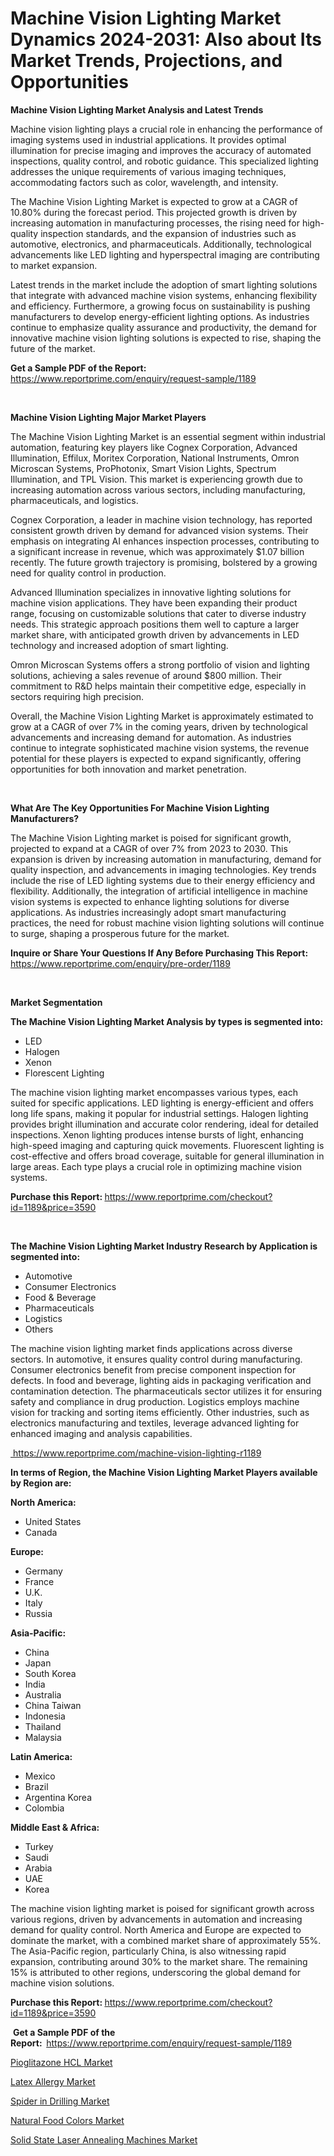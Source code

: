 <p><h1>Machine Vision Lighting Market Dynamics 2024-2031: Also about Its Market Trends, Projections, and Opportunities</h1></p><p><strong>Machine Vision Lighting Market Analysis and Latest Trends</strong></p>
<p><p>Machine vision lighting plays a crucial role in enhancing the performance of imaging systems used in industrial applications. It provides optimal illumination for precise imaging and improves the accuracy of automated inspections, quality control, and robotic guidance. This specialized lighting addresses the unique requirements of various imaging techniques, accommodating factors such as color, wavelength, and intensity.</p><p>The Machine Vision Lighting Market is expected to grow at a CAGR of 10.80% during the forecast period. This projected growth is driven by increasing automation in manufacturing processes, the rising need for high-quality inspection standards, and the expansion of industries such as automotive, electronics, and pharmaceuticals. Additionally, technological advancements like LED lighting and hyperspectral imaging are contributing to market expansion.</p><p>Latest trends in the market include the adoption of smart lighting solutions that integrate with advanced machine vision systems, enhancing flexibility and efficiency. Furthermore, a growing focus on sustainability is pushing manufacturers to develop energy-efficient lighting options. As industries continue to emphasize quality assurance and productivity, the demand for innovative machine vision lighting solutions is expected to rise, shaping the future of the market.</p></p>
<p><strong>Get a Sample PDF of the Report:&nbsp;</strong> <a href="https://www.reportprime.com/enquiry/request-sample/1189">https://www.reportprime.com/enquiry/request-sample/1189</a></p>
<p>&nbsp;</p>
<p><strong>Machine Vision Lighting Major Market Players</strong></p>
<p><p>The Machine Vision Lighting Market is an essential segment within industrial automation, featuring key players like Cognex Corporation, Advanced Illumination, Effilux, Moritex Corporation, National Instruments, Omron Microscan Systems, ProPhotonix, Smart Vision Lights, Spectrum Illumination, and TPL Vision. This market is experiencing growth due to increasing automation across various sectors, including manufacturing, pharmaceuticals, and logistics.</p><p>Cognex Corporation, a leader in machine vision technology, has reported consistent growth driven by demand for advanced vision systems. Their emphasis on integrating AI enhances inspection processes, contributing to a significant increase in revenue, which was approximately $1.07 billion recently. The future growth trajectory is promising, bolstered by a growing need for quality control in production.</p><p>Advanced Illumination specializes in innovative lighting solutions for machine vision applications. They have been expanding their product range, focusing on customizable solutions that cater to diverse industry needs. This strategic approach positions them well to capture a larger market share, with anticipated growth driven by advancements in LED technology and increased adoption of smart lighting.</p><p>Omron Microscan Systems offers a strong portfolio of vision and lighting solutions, achieving a sales revenue of around $800 million. Their commitment to R&D helps maintain their competitive edge, especially in sectors requiring high precision.</p><p>Overall, the Machine Vision Lighting Market is approximately estimated to grow at a CAGR of over 7% in the coming years, driven by technological advancements and increasing demand for automation. As industries continue to integrate sophisticated machine vision systems, the revenue potential for these players is expected to expand significantly, offering opportunities for both innovation and market penetration.</p></p>
<p>&nbsp;</p>
<p><strong>What Are The Key Opportunities For Machine Vision Lighting Manufacturers?</strong></p>
<p><p>The Machine Vision Lighting market is poised for significant growth, projected to expand at a CAGR of over 7% from 2023 to 2030. This expansion is driven by increasing automation in manufacturing, demand for quality inspection, and advancements in imaging technologies. Key trends include the rise of LED lighting systems due to their energy efficiency and flexibility. Additionally, the integration of artificial intelligence in machine vision systems is expected to enhance lighting solutions for diverse applications. As industries increasingly adopt smart manufacturing practices, the need for robust machine vision lighting solutions will continue to surge, shaping a prosperous future for the market.</p></p>
<p><strong>Inquire or Share Your Questions If Any Before Purchasing This Report:</strong> <a href="https://www.reportprime.com/enquiry/pre-order/1189">https://www.reportprime.com/enquiry/pre-order/1189</a></p>
<p>&nbsp;</p>
<p><strong>Market Segmentation</strong></p>
<p><strong>The Machine Vision Lighting Market Analysis by types is segmented into:</strong></p>
<p><ul><li>LED</li><li>Halogen</li><li>Xenon</li><li>Florescent Lighting</li></ul></p>
<p><p>The machine vision lighting market encompasses various types, each suited for specific applications. LED lighting is energy-efficient and offers long life spans, making it popular for industrial settings. Halogen lighting provides bright illumination and accurate color rendering, ideal for detailed inspections. Xenon lighting produces intense bursts of light, enhancing high-speed imaging and capturing quick movements. Fluorescent lighting is cost-effective and offers broad coverage, suitable for general illumination in large areas. Each type plays a crucial role in optimizing machine vision systems.</p></p>
<p><strong>Purchase this Report:&nbsp;</strong><a href="https://www.reportprime.com/checkout?id=1189&price=3590">https://www.reportprime.com/checkout?id=1189&price=3590</a></p>
<p>&nbsp;</p>
<p><strong>The Machine Vision Lighting Market Industry Research by Application is segmented into:</strong></p>
<p><ul><li>Automotive</li><li>Consumer Electronics</li><li>Food & Beverage</li><li>Pharmaceuticals</li><li>Logistics</li><li>Others</li></ul></p>
<p><p>The machine vision lighting market finds applications across diverse sectors. In automotive, it ensures quality control during manufacturing. Consumer electronics benefit from precise component inspection for defects. In food and beverage, lighting aids in packaging verification and contamination detection. The pharmaceuticals sector utilizes it for ensuring safety and compliance in drug production. Logistics employs machine vision for tracking and sorting items efficiently. Other industries, such as electronics manufacturing and textiles, leverage advanced lighting for enhanced imaging and analysis capabilities.</p></p>
<p><a href="https://www.reportprime.com/machine-vision-lighting-r1189">&nbsp;https://www.reportprime.com/machine-vision-lighting-r1189</a></p>
<p><strong>In terms of Region, the Machine Vision Lighting Market Players available by Region are:</strong></p>
<p>
    <p> <strong> North America: </strong>
        <ul>
            <li>United States</li>
            <li>Canada</li>
        </ul>
        </p> 
    <p> <strong> Europe: </strong>
        <ul>
            <li>Germany</li>
            <li>France</li>
            <li>U.K.</li>
            <li>Italy</li>
            <li>Russia</li>
        </ul>
        </p> 
    <p> <strong> Asia-Pacific: </strong>
        <ul>
            <li>China</li>
            <li>Japan</li>
            <li>South Korea</li>
            <li>India</li>
            <li>Australia</li>
            <li>China Taiwan</li>
            <li>Indonesia</li>
            <li>Thailand</li>
            <li>Malaysia</li>
        </ul>
        </p> 
    <p> <strong> Latin America: </strong>
        <ul>
            <li>Mexico</li>
            <li>Brazil</li>
            <li>Argentina Korea</li>
            <li>Colombia</li>
        </ul>
        </p> 
    <p> <strong> Middle East & Africa: </strong>
        <ul>
            <li>Turkey</li>
            <li>Saudi</li>
            <li>Arabia</li>
            <li>UAE</li>
            <li>Korea</li>
        </ul>
    </p>
    </p>
<p><p>The machine vision lighting market is poised for significant growth across various regions, driven by advancements in automation and increasing demand for quality control. North America and Europe are expected to dominate the market, with a combined market share of approximately 55%. The Asia-Pacific region, particularly China, is also witnessing rapid expansion, contributing around 30% to the market share. The remaining 15% is attributed to other regions, underscoring the global demand for machine vision solutions.</p></p>
<p><strong>Purchase this Report: </strong><a href="https://www.reportprime.com/checkout?id=1189&price=3590">https://www.reportprime.com/checkout?id=1189&price=3590</a></p>
<p>&nbsp;<strong>Get a Sample PDF of the Report:&nbsp;&nbsp;</strong><a href="https://www.reportprime.com/enquiry/request-sample/1189">https://www.reportprime.com/enquiry/request-sample/1189</a></p>
<p><strong></strong></p>
<p><p><a href="https://www.linkedin.com/pulse/pioglitazone-hcl-market-size-growth-trends-industry-analysis-06yxc?trackingId=0geKrVhGQQm%2Fk3uwHCAx6w%3D%3D">Pioglitazone HCL Market</a></p><p><a href="https://medium.com/@m.muhlisin.sin_83756/emerging-opportunities-and-challenges-in-the-global-latex-allergy-market-2024-2031-49aec4b2e743">Latex Allergy Market</a></p><p><a href="https://issuu.com/reportprime-2/docs/spider-in-drilling-market-size-2030_848af21a0bb0ef">Spider in Drilling Market</a></p><p><a href="https://www.linkedin.com/pulse/analyzing-key-drivers-natural-food-colors-market-trends-future-gmq2c?trackingId=2rhDAlxuS7uVPqdDpvmOgw%3D%3D">Natural Food Colors Market</a></p><p><a href="https://issuu.com/reportprime-2/docs/solid-state-laser-annealing-machine_c135b5c0ec220f">Solid State Laser Annealing Machines Market</a></p></p>